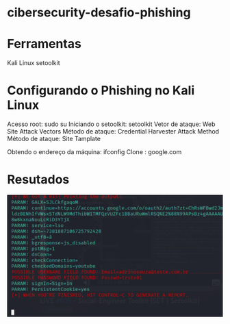# cibersecurity-desafio-phishing

# Ferramentas
Kali Linux
setoolkit

# Configurando o Phishing no Kali Linux
Acesso root: sudo su
Iniciando o setoolkit: setoolkit
Vetor de ataque: Web Site Attack Vectors
Método de ataque: Credential Harvester Attack Method
Método de ataque: Site Tamplate

Obtendo o endereço da máquina: ifconfig
Clone : google.com
# Resutados

![Resultado](img/testesetoolkit.png)

